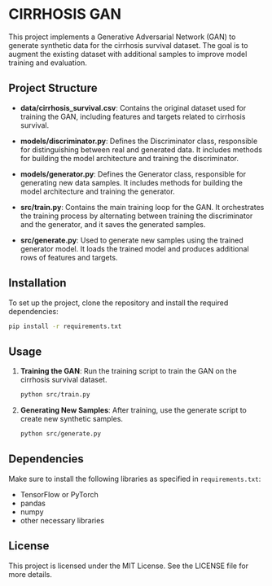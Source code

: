 # CIRRHOSIS GAN

This project implements a Generative Adversarial Network (GAN) to generate synthetic data for the cirrhosis survival dataset. The goal is to augment the existing dataset with additional samples to improve model training and evaluation.

## Project Structure

- **data/cirrhosis_survival.csv**: Contains the original dataset used for training the GAN, including features and targets related to cirrhosis survival.
  
- **models/discriminator.py**: Defines the Discriminator class, responsible for distinguishing between real and generated data. It includes methods for building the model architecture and training the discriminator.

- **models/generator.py**: Defines the Generator class, responsible for generating new data samples. It includes methods for building the model architecture and training the generator.

- **src/train.py**: Contains the main training loop for the GAN. It orchestrates the training process by alternating between training the discriminator and the generator, and it saves the generated samples.

- **src/generate.py**: Used to generate new samples using the trained generator model. It loads the trained model and produces additional rows of features and targets.

## Installation

To set up the project, clone the repository and install the required dependencies:

```bash
pip install -r requirements.txt
```

## Usage

1. **Training the GAN**: Run the training script to train the GAN on the cirrhosis survival dataset.

   ```bash
   python src/train.py
   ```

2. **Generating New Samples**: After training, use the generate script to create new synthetic samples.

   ```bash
   python src/generate.py
   ```

## Dependencies

Make sure to install the following libraries as specified in `requirements.txt`:

- TensorFlow or PyTorch
- pandas
- numpy
- other necessary libraries

## License

This project is licensed under the MIT License. See the LICENSE file for more details.